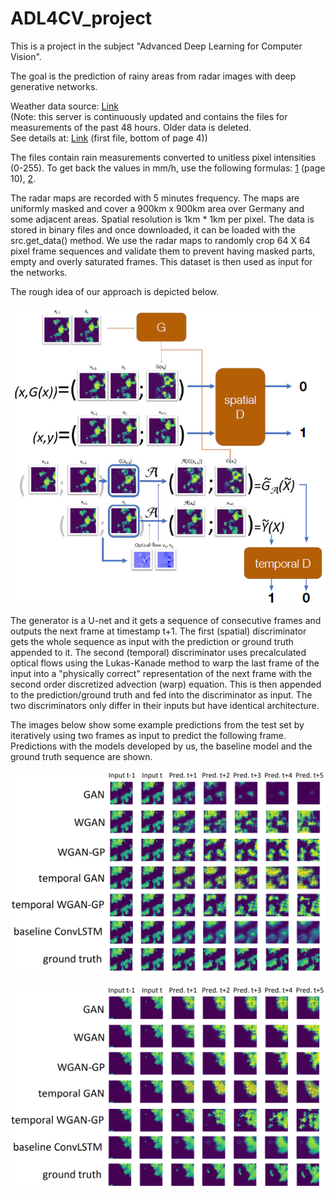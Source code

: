 # ADL4CV_project
This is a project in the subject "Advanced Deep Learning for Computer Vision".

The goal is the prediction of rainy areas from radar images with deep generative networks.

Weather data source: [Link](https://opendata.dwd.de/weather/radar/composit/rx/)
<br>(Note: this server is continuously updated and contains the files for measurements of the past 48 hours. Older data is deleted.
<br>See details at: [Link](https://www.dwd.de/DE/leistungen/opendata/hilfe.html?nn=16102&lsbId=625220) (first file, bottom of page 4))

The files contain rain measurements converted to unitless pixel intensities (0-255). To get back the values in mm/h, use the following formulas: [1](https://www.dwd.de/DE/leistungen/radolan/radolan_info/radolan_radvor_op_komposit_format_pdf.pdf?__blob=publicationFile&v=11) (page 10), [2](https://web.archive.org/web/20160113151652/http://www.desktopdoppler.com/help/nws-nexrad.htm#rainfall%20rates).

The radar maps are recorded with 5 minutes frequency. The maps are uniformly masked and cover a 900km x 900km area over Germany and some adjacent areas. Spatial resolution is 1km * 1km per pixel. The data is stored in binary files and once downloaded, it can be loaded with the src.get_data() method. We use the radar maps to randomly crop 64 X 64 pixel frame sequences and validate them to prevent having masked parts, empty and overly saturated frames. This dataset is then used as input for the networks.

The rough idea of our approach is depicted below.

<p align="center">
  <img src=plots/idea.png>
</p>
  
The generator is a U-net and it gets a sequence of consecutive frames and outputs the next frame at timestamp t+1. The first (spatial) discriminator gets the whole sequence as input with the prediction or ground truth appended to it. The second (temporal) discriminator uses precalculated optical flows using the Lukas-Kanade method to warp the last frame of the input into a "physically correct" representation of the next frame with the second order discretized advection (warp) equation. This is then appended to the prediction/ground truth and fed into the discriminator as input. The two discriminators only differ in their inputs but have identical architecture.

The images below show some example predictions from the test set by iteratively using two frames as input to predict the following frame. Predictions with the models developed by us, the baseline model and the ground truth sequence are shown.

<p align="center">
  <img src=plots/comparison_1.png width="700">
</p>

<p align="center">
  <img src=plots/comparison_2.png width="700">
</p>
